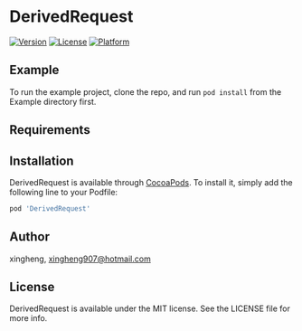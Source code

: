 # DerivedRequest

[![Version](https://img.shields.io/cocoapods/v/DerivedRequest.svg?style=flat)](http://cocoapods.org/pods/DerivedRequest)
[![License](https://img.shields.io/cocoapods/l/DerivedRequest.svg?style=flat)](http://cocoapods.org/pods/DerivedRequest)
[![Platform](https://img.shields.io/cocoapods/p/DerivedRequest.svg?style=flat)](http://cocoapods.org/pods/DerivedRequest)

## Example

To run the example project, clone the repo, and run `pod install` from the Example directory first.

## Requirements

## Installation

DerivedRequest is available through [CocoaPods](http://cocoapods.org). To install
it, simply add the following line to your Podfile:

```ruby
pod 'DerivedRequest'
```

## Author

xingheng, xingheng907@hotmail.com

## License

DerivedRequest is available under the MIT license. See the LICENSE file for more info.
